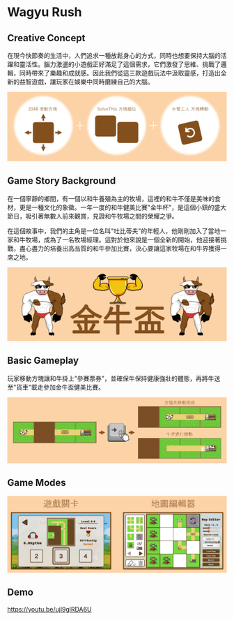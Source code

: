 # Wagyu Rush
## Creative Concept
在現今快節奏的生活中，人們追求一種放鬆身心的方式，同時也想要保持大腦的活躍和靈活性。腦力激盪的小遊戲正好滿足了這個需求，它們激發了思維、挑戰了邏輯，同時帶來了樂趣和成就感。因此我們從這三款遊戲玩法中汲取靈感，打造出全新的益智遊戲，讓玩家在娛樂中同時磨練自己的大腦。

![image](https://github.com/DavidWuAmaru/Wagyu-Rush/blob/main/%E8%9E%A2%E5%B9%95%E6%93%B7%E5%8F%96%E7%95%AB%E9%9D%A2%202024-03-13%20211643.png)

## Game Story Background
在一個寧靜的鄉間，有一個以和牛養殖為主的牧場，這裡的和牛不僅是美味的食材，更是一種文化的象徵。一年一度的和牛健美比賽"金牛杯"，是這個小鎮的盛大節日，吸引著無數人前來觀賞，見證和牛牧場之間的榮耀之爭。

在這個故事中，我們的主角是一位名叫"吐比蒂夫"的年輕人，他剛剛加入了當地一家和牛牧場，成為了一名牧場經理。這對於他來說是一個全新的開始，他迎接著挑戰，盡心盡力的培養出高品質的和牛參加比賽，決心要讓這家牧場在和牛界獲得一席之地。

![image](https://github.com/DavidWuAmaru/Wagyu-Rush/blob/main/%E8%9E%A2%E5%B9%95%E6%93%B7%E5%8F%96%E7%95%AB%E9%9D%A2%202024-03-13%20212247.png)

## Basic Gameplay
玩家移動方塊讓和牛掛上"參賽票券"，並確保牛保持健康強壯的體態，再將牛送至"貨車"載走參加金牛盃健美比賽。

![image](https://github.com/DavidWuAmaru/Wagyu-Rush/blob/main/%E8%9E%A2%E5%B9%95%E6%93%B7%E5%8F%96%E7%95%AB%E9%9D%A2%202024-03-13%20212952.png)

## Game Modes
![image](https://github.com/DavidWuAmaru/Wagyu-Rush/blob/main/%E8%9E%A2%E5%B9%95%E6%93%B7%E5%8F%96%E7%95%AB%E9%9D%A2%202024-03-13%20213107.png)

## Demo
https://youtu.be/ujl9glRDA6U
